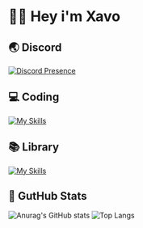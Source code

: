 # 👋🏼 Hey i'm Xavo

## 🌏 Discord
[![Discord Presence](https://lanyard.cnrad.dev/api/1314991090616766564)](https://discord.com/users/1314991090616766564)

## 💻 Coding
[![My Skills](https://skillicons.dev/icons?i=js,python,nodejs)](https://skillicons.dev)

## 📚 Library
[![My Skills](https://skillicons.dev/icons?i=discordjs,pycord)](https://skillicons.dev)

## 🔭 GutHub Stats
![Anurag's GitHub stats](https://github-readme-stats.vercel.app/api?username=xavoyx&show_icons=true&theme=tokyonight) ![Top Langs](https://github-readme-stats.vercel.app/api/top-langs/?username=xavoyx&hide=javascript,html&theme=tokyonight)
